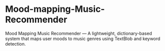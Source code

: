 # Mood-mapping-Music-Recommender
Mood Mapping Music Recommender — A lightweight, dictionary-based system that maps user moods to music genres using TextBlob and keyword detection.
